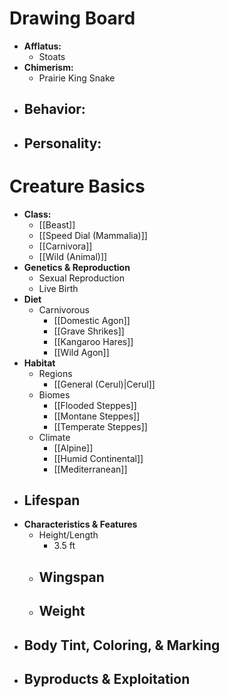 # Drawing Board
- **Afflatus:**
	- Stoats
- **Chimerism:**
	- Prairie King Snake
- **Behavior:**
	- 
- **Personality:**
	- 
# Creature Basics
- **Class:**
	- [[Beast]]
	- [[Speed Dial (Mammalia)]]
	- [[Carnivora]]
	- [[Wild (Animal)]]
- **Genetics & Reproduction**
	- Sexual Reproduction
	- Live Birth
- **Diet**
	- Carnivorous
		- [[Domestic Agon]]
		- [[Grave Shrikes]]
		- [[Kangaroo Hares]]
		- [[Wild Agon]]
- **Habitat**
	- Regions
		- [[General (Cerul)|Cerul]]
	- Biomes
		- [[Flooded Steppes]]
		- [[Montane Steppes]]
		- [[Temperate Steppes]]
	- Climate
		- [[Alpine]]
		- [[Humid Continental]]
		- [[Mediterranean]]
- **Lifespan**
	- 
- **Characteristics & Features**
	- Height/Length
		- 3.5 ft
	- Wingspan
		- 
	- Weight
		- 
- **Body Tint, Coloring, & Marking**
	- 
- **Byproducts & Exploitation**
	- 